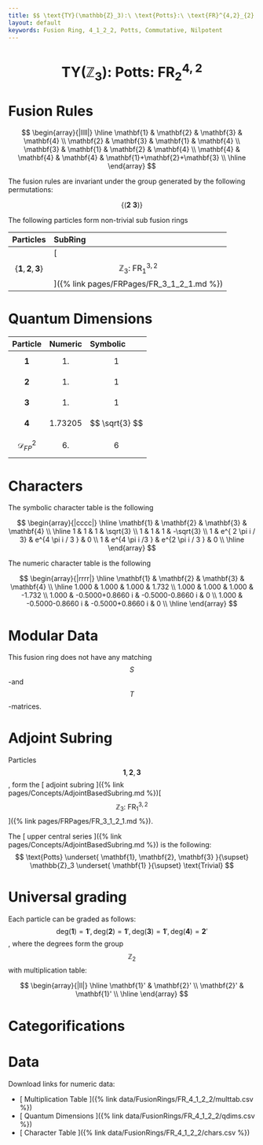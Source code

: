 ```yaml
---
title: $$ \text{TY}(\mathbb{Z}_3):\ \text{Potts}:\ \text{FR}^{4,2}_{2} $$
layout: default
keywords: Fusion Ring, 4_1_2_2, Potts, Commutative, Nilpotent
---
```

# $$ \text{TY}(\mathbb{Z}_3):\ \text{Potts}:\ \text{FR}^{4,2}_{2} $$


# Fusion Rules

$$
\begin{array}{|llll|}
\hline
 \mathbf{1} & \mathbf{2} & \mathbf{3} & \mathbf{4} \\
 \mathbf{2} & \mathbf{3} & \mathbf{1} & \mathbf{4} \\
 \mathbf{3} & \mathbf{1} & \mathbf{2} & \mathbf{4} \\
 \mathbf{4} & \mathbf{4} & \mathbf{4} & \mathbf{1}+\mathbf{2}+\mathbf{3} \\
\hline
\end{array}
$$


The fusion rules are invariant under the group generated by the following permutations:

$$ \{(\mathbf{2} \  \mathbf{3})\} $$


The following particles form non-trivial sub fusion rings

| Particles | SubRing |
| :------ | :------ |
| $$ \{\mathbf{1},\mathbf{2},\mathbf{3}\} $$ | [ $$ \mathbb{Z}_3:\ \text{FR}^{3,2}_{1} $$ ]({% link pages/FRPages/FR_3_1_2_1.md %}) |

# Quantum Dimensions

| Particle | Numeric | Symbolic |
| :------ | :------ | :------ |
| $$ \mathbf{1} $$ | $$ 1. $$ | $$ 1 $$ |
| $$ \mathbf{2} $$ | $$ 1. $$ | $$ 1 $$ |
| $$ \mathbf{3} $$ | $$ 1. $$ | $$ 1 $$ |
| $$ \mathbf{4} $$ | $$ 1.73205 $$ | $$ \sqrt{3} $$ |
| $$ \mathcal{D}_{FP}^2 $$ | $$ 6. $$ | $$ 6 $$ |

# Characters

The symbolic character table is the following

$$
\begin{array}{|cccc|}
\hline
 \mathbf{1} & \mathbf{2} & \mathbf{3} & \mathbf{4} \\
\hline
 1 & 1 & 1 & \sqrt{3} \\
 1 & 1 & 1 & -\sqrt{3} \\
 1 & e^{ 2 \pi i / 3} & e^{4 \pi i / 3 } & 0 \\
 1 & e^{4 \pi i /3 } & e^{2 \pi i / 3 } & 0 \\
\hline
\end{array}
$$

The numeric character table is the following

$$
\begin{array}{|rrrr|}
\hline
 \mathbf{1} & \mathbf{2} & \mathbf{3} & \mathbf{4} \\
\hline
 1.000 & 1.000 & 1.000 & 1.732 \\
 1.000 & 1.000 & 1.000 & -1.732 \\
 1.000 & -0.5000+0.8660 i & -0.5000-0.8660 i & 0 \\
 1.000 & -0.5000-0.8660 i & -0.5000+0.8660 i & 0 \\
\hline
\end{array}
$$

# Modular Data

This fusion ring does not have any matching $$ S $$-and $$ T $$-matrices.

# Adjoint Subring

Particles $$\mathbf{1}, \mathbf{2}, \mathbf{3}$$, form the [ adjoint subring ]({% link pages/Concepts/AdjointBasedSubring.md %})[ $$ \mathbb{Z}_3:\ \text{FR}^{3,2}_{1} $$ ]({% link pages/FRPages/FR_3_1_2_1.md %}).

The [ upper central series ]({% link pages/Concepts/AdjointBasedSubring.md %}) is the following:
$$ \text{Potts} \underset{ \mathbf{1}, \mathbf{2}, \mathbf{3} }{\supset}  \mathbb{Z}_3 \underset{ \mathbf{1} }{\supset}  \text{Trivial} $$

# Universal grading

Each particle can be graded as follows: $$ \text{deg}(\mathbf{1}) = \mathbf{1}', \text{deg}(\mathbf{2}) = \mathbf{1}', \text{deg}(\mathbf{3}) = \mathbf{1}', \text{deg}(\mathbf{4}) = \mathbf{2}' $$, where the degrees form the group $$ \mathbb{Z}_2 $$ with multiplication table:

$$
\begin{array}{|ll|}
\hline
 \mathbf{1}' & \mathbf{2}' \\
 \mathbf{2}' & \mathbf{1}' \\
\hline
\end{array}
$$

# Categorifications



# Data

Download links for numeric data:

* [ Multiplication Table ]({% link data/FusionRings/FR_4_1_2_2/multtab.csv %})
* [ Quantum Dimensions ]({% link data/FusionRings/FR_4_1_2_2/qdims.csv %})
* [ Character Table ]({% link data/FusionRings/FR_4_1_2_2/chars.csv %})